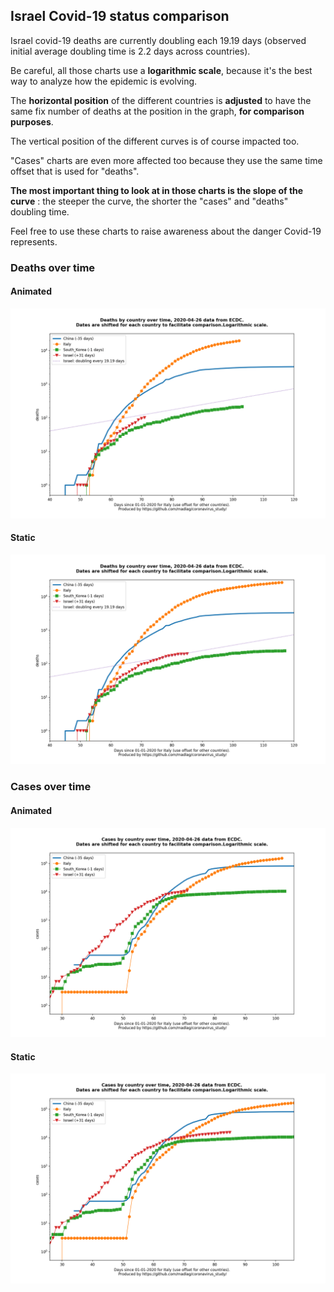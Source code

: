 ## Israel Covid-19 status comparison 

Israel covid-19 deaths are currently doubling each 19.19 days (observed initial average doubling time is 2.2 days across countries).



Be careful, all those charts use a **logarithmic scale**, because it's the best way to analyze how the epidemic is evolving.
 
The **horizontal position** of the different countries is **adjusted** to have the same fix number of deaths at the position in the graph, **for comparison purposes**.

The vertical position of the different curves is of course impacted too.

"Cases" charts are even more affected too because they use the same time offset that is used for "deaths".

**The most important thing to look at in those charts is the slope of the curve** : the steeper the curve, the shorter the "cases" and "deaths" doubling time.

Feel free to use these charts to raise awareness about the danger Covid-19 represents. 


 
### Deaths over time
 
#### Animated
![Israel covid-19 deaths animated chart](https://raw.githubusercontent.com/madlag/coronavirus_study/master/notebooks/graphs/2020-04-26/countries/Israel/2020-04-26_Israel_deaths.gif "Israel covid-19 deaths animated chart")   
 
#### Static
![Israel covid-19 deaths static chart](https://raw.githubusercontent.com/madlag/coronavirus_study/master/notebooks/graphs/2020-04-26/countries/Israel/2020-04-26_Israel_deaths.png "Israel covid-19 deaths static chart")   

 
### Cases over time
 
#### Animated
![Israel covid-19 cases animated chart](https://raw.githubusercontent.com/madlag/coronavirus_study/master/notebooks/graphs/2020-04-26/countries/Israel/2020-04-26_Israel_cases.gif "Israel covid-19 cases animated chart")   
 
#### Static
![Israel covid-19 cases static chart](https://raw.githubusercontent.com/madlag/coronavirus_study/master/notebooks/graphs/2020-04-26/countries/Israel/2020-04-26_Israel_cases.png "Israel covid-19 cases static chart")   

